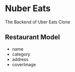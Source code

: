 # Nuber Eats

The Backend of Uber Eats Clone

## Restaurant Model

- name
- category
- address
- coverImage
